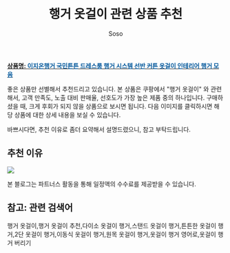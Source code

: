 ﻿---
layout: post
title:  "행거 옷걸이 관련 상품 추천"
author: Soso
categories: [ 가구/인테리어 ]
tags: [행거 옷걸이,행거 옷걸이 추천,다이소 옷걸이 행거,스탠드 옷걸이 행거,튼튼한 옷걸이 행거,2단 옷걸이 행거,이동식 옷걸이 행거,원목 옷걸이 행거,옷걸이 행거 영어로,옷걸이 행거 버리기]
image: https://ads-partners.coupang.com/image1/nMnU0JJinigZbFQ-nF_x77lMxgwOJGa5iAaLGWzVaV2lufznmNrUEe-NsJi30hnV3Hy0CraqAqI4KZ9fB-HXEp8Io2uNjgc3Lc4-OF2q5oknNe1EXWDVzogTsSO3V5Yb2CuKcYfWo7bEaxJC9DSO0VPTgXOPuAHBNrVBNpb3dRqvOmA6WadllPzPZJ6IGAauvnfvUyNunbNqs9Agn_ws3ecnSBwh8BnHYO-3OkBWO4j0oaCLTqGY_u6EQfjVhI7j1U83NRsOGVzjACQ-8C4w-8FTrAjZtLQJf3_Opxa3Os80YBGx_A== 
description: "쿠팡에서 행거 옷걸이 관련 상품으로 가장 고객 선호도가 높은 제품 중 하나입니다."
---

<a href="https://link.coupang.com/re/AFFSDP?lptag=AF5673682&pageKey=7544541593&itemId=19840893884&vendorItemId=73580815027&traceid=V0-153-ece01476f853d80c&clickBeacon=uT4tsyPTByRdlruH6Li7eYfFumCgoVOM9yACHuYkU7EmrtDzW9rpKiriKdFTMUAIvm%2FpDe3m0qYcU%2FfvDY%2BGPi%2FF0j0IBXIoOdofuI5lo7yOJSg8Z5vAnEiNp716tljS8tXJR58YVjKBjLcBPxSTDQxzn5Moa%2FISf9FS3pQVjNvtT5z80hJKHpgP0TtvTNc3MOwUVRVQH2pBu%2Bsp%2BIrfHxsaiXJsMDi%2F%2BBJzEsLLek0eHZLCIhYd%2FL7woTLknUhfjzQEJQQzDGFofXWBDWdtLOzBI2VCI4eH%2BwSIWahu3u85DCMlNelRJ3nW%2BpClgyUNwHBdNUfGtWt30s4%2Fea0sZyil1ALovKV86Fk8H6JE%2BQyZgZVAw2HwBE3TAatjVQJ4hnVs%2BEmF%2FPSJRttAYXjBwRAkkrz4ELWOxEzceDKtesoQD2wXsoVzm%2FAb3dW7gQWcaFRIo594mW%2B78n1p9N%2FM0UhtZ5PwcFjK8SXpQ%2BzOiOQAW020i%2BfTHXMIsl%2BJLU6shtOuLYypVSCM%2FoERl1YuizldW2n33Z%2BoCC7VKgF3Hnk%2FWTX74woUkO7ky8T1HO5j2hid2y4G4Gv%2BeyFC5cTsTRik8XG7KtnpedTaJ0GXOnFk9UEWq61g5DKYSIVu0k3%2BLidtLI5R8bbliEkvpgvU0Qr9kaCoztoGgAFHh2OPYdGv08YmtZTZgmU7rFv00D1nRd2WpEOvj6QQaekKbElAy6DFHgXhEUBO5VWC1H5ZlhGSkt53VAGkE%2FYvn4FAKpRr25vI5DYLmRRPOMiT2cK86B6DSP%2FQR3TtvfQjjqNUousdcZw5OyoQN6vXsfWm%2B0y3HNh2YBxIQcYbsK71100hQK2ilFOAGrl%2F07sW1m0sfyMhlMLyWkmZtYwdeFmCFQ%2Fo&requestid=20231102082118085250946584&token=31850C%7CMIXED"><b>상품명: <font color='#01579B'>이지온행거 국민튼튼 드레스룸 행거 시스템 선반 커튼 옷걸이 인테리어 행거 모음</font></b></a>

좋은 상품만 선별해서 추천드리고 있습니다.
본 상품은 쿠팡에서 "행거 옷걸이" 와 관련해서, 고객 만족도, 노출 대비 판매율, 선호도가 가장 높은 제품 중의 하나입니다.
구매하셨을 때, 크게 후회가 되지 않을 상품으로 보시면 됩니다. 
다음 이미지를 클릭하시면 해당 상품에 대한 상세 내용을 보실 수 있습니다.

바쁘시다면, 추천 이유로 좀더 요약해서 설명드렸으니, 참고 부탁드립니다.

## 추천 이유 

<a href="https://link.coupang.com/re/AFFSDP?lptag=AF5673682&pageKey=7544541593&itemId=19840893884&vendorItemId=73580815027&traceid=V0-153-ece01476f853d80c&clickBeacon=uT4tsyPTByRdlruH6Li7eYfFumCgoVOM9yACHuYkU7EmrtDzW9rpKiriKdFTMUAIvm%2FpDe3m0qYcU%2FfvDY%2BGPi%2FF0j0IBXIoOdofuI5lo7yOJSg8Z5vAnEiNp716tljS8tXJR58YVjKBjLcBPxSTDQxzn5Moa%2FISf9FS3pQVjNvtT5z80hJKHpgP0TtvTNc3MOwUVRVQH2pBu%2Bsp%2BIrfHxsaiXJsMDi%2F%2BBJzEsLLek0eHZLCIhYd%2FL7woTLknUhfjzQEJQQzDGFofXWBDWdtLOzBI2VCI4eH%2BwSIWahu3u85DCMlNelRJ3nW%2BpClgyUNwHBdNUfGtWt30s4%2Fea0sZyil1ALovKV86Fk8H6JE%2BQyZgZVAw2HwBE3TAatjVQJ4hnVs%2BEmF%2FPSJRttAYXjBwRAkkrz4ELWOxEzceDKtesoQD2wXsoVzm%2FAb3dW7gQWcaFRIo594mW%2B78n1p9N%2FM0UhtZ5PwcFjK8SXpQ%2BzOiOQAW020i%2BfTHXMIsl%2BJLU6shtOuLYypVSCM%2FoERl1YuizldW2n33Z%2BoCC7VKgF3Hnk%2FWTX74woUkO7ky8T1HO5j2hid2y4G4Gv%2BeyFC5cTsTRik8XG7KtnpedTaJ0GXOnFk9UEWq61g5DKYSIVu0k3%2BLidtLI5R8bbliEkvpgvU0Qr9kaCoztoGgAFHh2OPYdGv08YmtZTZgmU7rFv00D1nRd2WpEOvj6QQaekKbElAy6DFHgXhEUBO5VWC1H5ZlhGSkt53VAGkE%2FYvn4FAKpRr25vI5DYLmRRPOMiT2cK86B6DSP%2FQR3TtvfQjjqNUousdcZw5OyoQN6vXsfWm%2B0y3HNh2YBxIQcYbsK71100hQK2ilFOAGrl%2F07sW1m0sfyMhlMLyWkmZtYwdeFmCFQ%2Fo&requestid=20231102082118085250946584&token=31850C%7CMIXED"><img src="http://image1.coupangcdn.com/image/vendor_inventory/d0f8/45432d11e14164e2115caaf35df215cccb3fd8632fa6a1353943a5751cde.jpg"></a> 

본 블로그는 파트너스 활동을 통해 일정액의 수수료를 제공받을 수 있습니다.

## 참고: 관련 검색어    
행거 옷걸이,행거 옷걸이 추천,다이소 옷걸이 행거,스탠드 옷걸이 행거,튼튼한 옷걸이 행거,2단 옷걸이 행거,이동식 옷걸이 행거,원목 옷걸이 행거,옷걸이 행거 영어로,옷걸이 행거 버리기